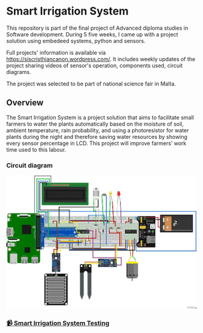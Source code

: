 # Smart Irrigation System

This repository is part of the final project of Advanced diploma studies in Software development.
During 5 five weeks, I came up with a project solution using embedeed systems, python and sensors. 

Full projects' information is available via https://siscristhiancanon.wordpress.com/. It includes weekly updates of the project sharing videos of sensor's operation, components used, circuit diagrams.

The project was selected to be part of  national science fair in Malta. 

## Overview
The Smart Irrigation System is a project solution that aims to facilitate small farmers to water the plants automatically based on the moisture of soil, ambient temperature, rain probability, and using a photoresistor for water plants during the night and therefore saving water resources by showing every sensor percentage in LCD. This project will improve farmers’ work time used to this labour.

### Circuit diagram 
![CircuitDiagram](./resources/finalCircuit.webp)

 
### <a href="https://www.youtube.com/watch?v=hWZaqxYP0mE&t=2s" target="_blank"> :video_camera: Smart Irrigation System Testing</a>  